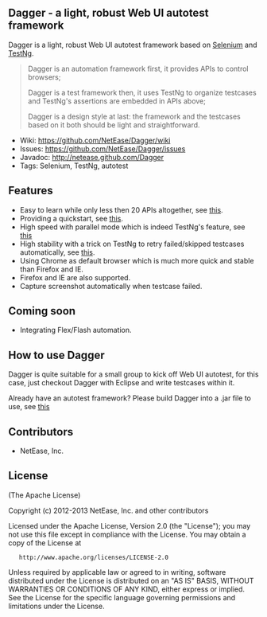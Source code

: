 ## Dagger - a light, robust Web UI autotest framework

Dagger is a light, robust Web UI autotest framework based on [Selenium](http://seleniumhq.org/) and [TestNg](http://testng.org/doc/index.html).

> Dagger is an automation framework first, it provides APIs to control browsers;
> 
> Dagger is a test framework then, it uses TestNg to organize testcases and TestNg's assertions are embedded in APIs above;
> 
> Dagger is a design style at last: the framework and the testcases based on it both should be light and straightforward.

* Wiki: <https://github.com/NetEase/Dagger/wiki>
* Issues: <https://github.com/NetEase/Dagger/issues>
* Javadoc: <http://netease.github.com/Dagger>
* Tags: Selenium, TestNg, autotest

## Features

* Easy to learn while only less then 20 APIs altogether, see [this](http://netease.github.com/Dagger/classcom_1_1netease_1_1dagger_1_1_browser_emulator.html).
* Providing a quickstart, see [this](https://github.com/NetEase/Dagger/wiki/Quick-Start).
* High speed with parallel mode which is indeed TestNg's feature, see [this](https://github.com/NetEase/Dagger/wiki/Parallel-Mode)
* High stability with a trick on TestNg to retry failed/skipped testcases automatically, see [this](https://github.com/NetEase/Dagger/wiki/Retry-Failed-Or-Skipped-Testcases).
* Using Chrome as default browser which is much more quick and stable than Firefox and IE. 
* Firefox and IE are also supported.
* Capture screenshot automatically when testcase failed.

## Coming soon

* Integrating Flex/Flash automation.

## How to use Dagger

Dagger is quite suitable for a small group to kick off Web UI autotest, for this case, just checkout Dagger with Eclipse and write testcases within it.

Already have an autotest framework? Please build Dagger into a .jar file to use, see [this](https://github.com/NetEase/Dagger/wiki/FAQ) 

## Contributors

* NetEase, Inc.

## License

(The Apache License)

Copyright (c) 2012-2013 NetEase, Inc. and other contributors

Licensed under the Apache License, Version 2.0 (the "License"); you may not use this file except in compliance with the License. You may obtain a copy of the License at

       http://www.apache.org/licenses/LICENSE-2.0

Unless required by applicable law or agreed to in writing, software distributed under the License is distributed on an "AS IS" BASIS, WITHOUT WARRANTIES OR CONDITIONS OF ANY KIND, either express or implied. See the License for the specific language governing permissions and limitations under the License.
